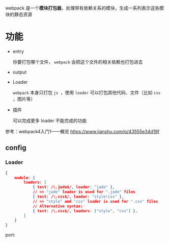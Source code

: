 webpack 是一个**模块打包器**，处理带有依赖关系的模块，生成一系列表示这些模块的静态资源





# 功能

- entry

  你要打包哪个文件， `webpack` 会把这个文件的相关依赖也打包进去

- output

- Loader

  `webpack` 本身只打包 `js `，使用 `loader` 可以打包其他代码、文件（比如 `css` ，图片等）

- 插件

  可以完成更多 loader 不能完成的功能

参考：webpack4入门1——概览 <https://www.jianshu.com/p/43555e34d19f>

## config

### Loader

```json
{
    module: {
        loaders: [
            { test: /\.jade$/, loader: "jade" },
            // => "jade" loader is used for ".jade" files
            { test: /\.css$/, loader: "style!css" },
            // => "style" and "css" loader is used for ".css" files
            // Alternative syntax:
            { test: /\.css$/, loaders: ["style", "css"] },
        ]
    }
}
```



port:



